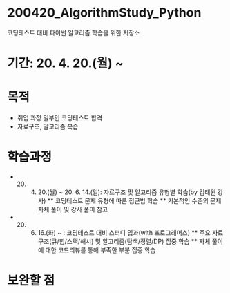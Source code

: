 # 200420_AlgorithmStudy_Python
코딩테스트 대비 파이썬 알고리즘 학습을 위한 저장소

# 기간: 20. 4. 20.(월) ~ 

# 목적
* 취업 과정 일부인 코딩테스트 합격
* 자료구조, 알고리즘 복습

# 학습과정
* 20. 4. 20.(월) ~ 20. 6. 14.(일): 자료구조 및 알고리즘 유형별 학습(by 김태원 강사)
** 코딩테스트 문제 유형에 따른 접근법 학습
** 기본적인 수준의 문제 자체 풀이 및 강사 풀이 참고 
* 20. 6. 16.(화) ~ : 코딩테스트 대비 스터디 입과(with 프로그래머스)
** 주요 자료구조(큐/힙/스택/해시) 및 알고리즘(탐색/정렬/DP) 집중 학습
** 자체 풀이에 대한 코드리뷰를 통해 부족한 부분 집중 학습

# 보완할 점

